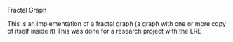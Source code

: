 Fractal Graph

This is an implementation of a fractal graph (a graph with one or more copy of itself inside it)
This was done for a research project with the LRE
